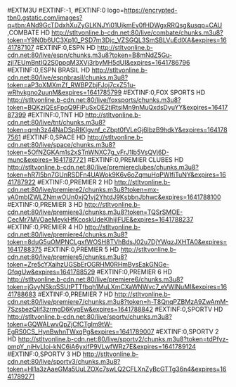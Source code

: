 #EXTM3U #EXTINF:-1,
#EXTINF:0 logo=https://encrypted-tbn0.gstatic.com/images?q=tbn:ANd9GcTDdxhXuZyGLKNJYi01UjkmEv0fHDWgxRRQsg&usqp=CAU ,COMBATE HD http://stltvonline.b-cdn.net:80/live/combate/chunks.m3u8?token=Y9N0b6UC3Xp10_PSD7m3Djc_VZSGQL3SmSBLVuEdlXA&expires=1641787107 #EXTINF:0,ESPN HD http://stltvonline.b-cdn.net:80/live/espn/chunks.m3u8?token=B8mNdZ5Gu-zjI7EUmBntIQ2S0ppqM3XVj3rbyMH5dUI&expires=1641786796 #EXTINF:0,ESPN BRASIL HD http://stltvonline.b-cdn.net:80/live/espnbrasil/chunks.m3u8?token=aP3oXMXmZf_RWBPZbjFJoj7cxZ51u-wRhvkgno2uunM&expires=1641785799 #EXTINF:0,FOX SPORTS HD http://stltvonline.b-cdn.net:80/live/foxsports/chunks.m3u8?token=BQKziQEsFpqQ9FiPuSxOE2tiRtsiMn9nMuQxdsDyuYY&expires=1641787399 #EXTINF:0,TNT HD http://stltvonline.b-cdn.net:80/live/tnt/chunks.m3u8?token=qmh3z44NaDSpRIKIgvnf_cZbpt0fVLeGj6IbzB9hdkY&expires=1641787561 #EXTINF:0,SPACE HD http://stltvonline.b-cdn.net:80/live/space/chunks.m3u8?token=5OfNZGKAm1s2xSTnWNXC7g_vFrJ1Ib5VsQVj6D-munc&expires=1641787721 #EXTINF:0,PREMIER CLUBES HD http://stltvonline.b-cdn.net:80/live/premiereclubes/chunks.m3u8?token=hR7l5bn7GUnRSDFn4UAWok9K6v6oZqmuHqPWIfiTuNY&expires=1641787922 #EXTINF:0,PREMIER 2 HD http://stltvonline.b-cdn.net:80/live/premiere2/chunks.m3u8?token=mx-yA0mbIZWLZNmwOUn0xjQ1vj2YhtdJ9KsbbnJbhwc&expires=1641788100 #EXTINF:0,PREMIER 3 HD http://stltvonline.b-cdn.net:80/live/premiere3/chunks.m3u8?token=TQSrSMOE-CecMr7MVOaeMeykHfKcoskUdeKlhijlFUE&expires=1641788237 #EXTINF:0,PREMIER 4 HD http://stltvonline.b-cdn.net:80/live/premiere4/chunks.m3u8?token=8duG5uOMPNCLgxfWOSH8TVhBdsJ02u7DjYWqzJXHTA0&expires=1641788375 #EXTINF:0,PREMIER 5 HD http://stltvonline.b-cdn.net:80/live/premiere5/chunks.m3u8?token=Zre5cYXaihzUGSbErOGRHM0RHmBysEakGNGe-GfqgUw&expires=1641788529 #EXTINF:0,PREMIER 6 HD http://stltvonline.b-cdn.net:80/live/premiere6/chunks.m3u8?token=jGvyNSkqSSUtPTTfbqh1MuLXmCXaWNWvc7_eVWINuMI&expires=1641788683 #EXTINF:0,PREMIER 7 HD http://stltvonline.b-cdn.net:80/live/premiere7/chunks.m3u8?token=h-T8QnqPZBMzA9ZwAmM-7SzsbezQIif3zrmgD6KyqEw&expires=1641788842 #EXTINF:0,SPORTV HD http://stltvonline.b-cdn.net:80/live/sportv/chunks.m3u8?token=GQWALwvQpZjCfCTgIm9tW-EgRS0CS_HynBwhnTWxqPg&expires=1641789007 #EXTINF:0,SPORTV 2 HD http://stltvonline.b-cdn.net:80/live/sportv2/chunks.m3u8?token=tdPfyz-pmpY_niHvLIoi-kNC6iA6yxifP9VLwfWRz7E&expires=1641789124 #EXTINF:0,SPORTV 3 HD http://stltvonline.b-cdn.net:80/live/sportv3/chunks.m3u8?token=Hl1a3zAaeGMa5UuLZOXc7swLQ2CFLXnZyBcGTTg36n4&expires=1641789271
